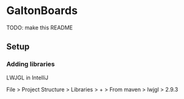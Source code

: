 # GaltonBoards
TODO: make this README

## Setup

### Adding libraries

LWJGL in IntelliJ

File > Project Structure > Libraries > + > From maven > lwjgl > 2.9.3